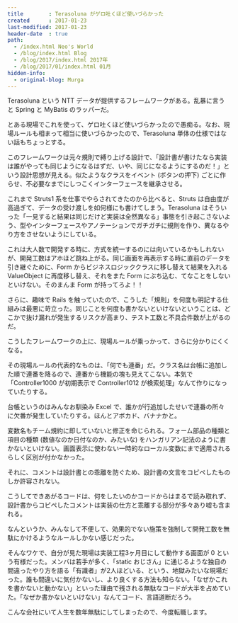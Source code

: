 ```yaml
---
title        : Terasoluna がゲロ吐くほど使いづらかった
created      : 2017-01-23
last-modified: 2017-01-23
header-date  : true
path:
  - /index.html Neo's World
  - /blog/index.html Blog
  - /blog/2017/index.html 2017年
  - /blog/2017/01/index.html 01月
hidden-info:
  - original-blog: Murga
---
```


Terasoluna という NTT データが提供するフレームワークがある。乱暴に言うと Spring と MyBatis のラッパーだ。

とある現場でこれを使って、ゲロ吐くほど使いづらかったので愚痴る。なお、現場ルールも相まって相当に使いづらかったので、Terasoluna 単体の仕様ではない話もちょっとする。

このフレームワークは元々規則で縛り上げる設計で、「設計書が書けたなら実装は誰がやっても同じようになるはずだ、いや、同じになるようにするのだ！」という設計思想が見える。似たようなクラスをイベント (ボタンの押下) ごとに作らせ、不必要なまでにしつこくインターフェースを継承させる。

これまで Struts1 系を仕事でやらされてきたのから比べると、Struts は自由度が高過ぎて、データの受け渡しを如何様にも書けてしまう。Terasoluna はそういった「一見すると結果は同じだけど実装は全然異なる」事態を引き起こさないよう、型やインターフェースやアノテーションでガチガチに規則を作り、異なるやり方をさせないようにしている。

これは大人数で開発する時に、方式を統一するのには向いているかもしれないが、開発工数はアホほど跳ね上がる。同じ画面を再表示する時に直前のデータを引き継ぐために、Form からビジネスロジッククラスに移し替えて結果を入れる ValueObject に再度移し替え、それをまた Form にぶち込む、てなことをしないといけない。そのまんま Form が持ってろよ！！

さらに、趣味で Rails を触っていたので、こうした「規則」を何度も明記する仕組みは最悪に苛立った。同じことを何度も書かないといけないということは、どこかで抜け漏れが発生するリスクが高まり、テスト工数と不具合件数が上がるのだ。

こうしたフレームワークの上に、現場ルールが乗っかって、さらに分かりにくくなる。

その現場ルールの代表的なものは、「何でも連番」だ。クラス名は台帳に追加した順で連番を降るので、連番から機能の塊も見えてこない。本気で「Controller1000 が初期表示で Controller1012 が検索処理」なんて作りになっていたりする。

台帳というのはみんなお馴染み Excel で、誰かが行追加したせいで連番の所々に欠番が発生していたりする。ほんとアボカド、バナナかと。

変数名もチーム規約に即していないと修正を命じられる。フォーム部品の種類と項目の種類 (数値なのか日付なのか、みたいな) をハンガリアン記法のように書かないといけない。画面表示に使わない一時的なローカル変数にまで適用されるらしく区別が付かなかった。

それに、コメントは設計書との乖離を防ぐため、設計書の文言をコピペしたものしか許容されない。

こうしてできあがるコードは、何をしたいのかコードからはまるで読み取れず、設計書からコピペしたコメントは実装の仕方と乖離する部分が多々あり嘘も含まれる。

なんというか、みんなして不便して、効果的でない施策を強制して開発工数を無駄にかけるようなルールしかない感じだった。

そんなワケで、自分が見た現場は実装工程3ヶ月目にして動作する画面が 0 という有様だった。メンバは若手が多く、「static おじさん」に通じるような独自の間違ったやり方を語る「有識者」が2人ほどいる、という、地獄みたいな現場だった。誰も間違いに気付かないし、より良くする方法も知らない。「なぜかこれを書かないと動かない」といった理由で残される無駄なコードが大半を占めていた。「なぜか書かないといけない」なんてコード、言語道断だろう。

こんな会社にいて人生を数年無駄にしてしまったので、今度転職します。

